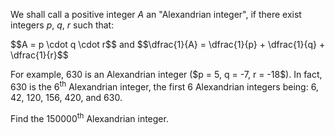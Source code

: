 <p>We shall call a positive integer <var>A</var> an "Alexandrian integer", if there exist integers <var>p</var>, <var>q</var>, <var>r</var> such that:</p>

<p class="center">$$A = p \cdot q \cdot r$$
and
$$\dfrac{1}{A} = \dfrac{1}{p} + \dfrac{1}{q} + \dfrac{1}{r}$$</p>

<p>For example, 630 is an Alexandrian integer ($p = 5, q = -7, r = -18$).
In fact, 630 is the 6<sup>th</sup> Alexandrian integer,  the first 6 Alexandrian integers being: 6, 42, 120, 156, 420, and 630.</p>

<p>Find the 150000<sup>th</sup> Alexandrian integer.</p>
